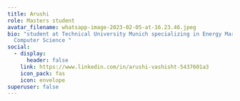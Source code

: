```yaml
---
title: Arushi
role: Masters student
avatar_filename: whatsapp-image-2023-02-05-at-16.23.46.jpeg
bio: "student at Technical University Munich specializing in Energy Markets and
  Computer Science "
social:
  - display:
      header: false
    link: https://www.linkedin.com/in/arushi-vashisht-5437601a3
    icon_pack: fas
    icon: envelope
superuser: false
---
```

